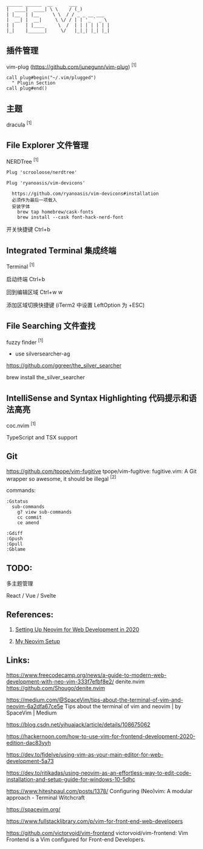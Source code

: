     ______ ______  __      ___
    |  ____|  ____| \ \    / (_)
    | |__  | |__     \ \  / / _ _ __ ___
    |  __| |  __|     \ \/ / | | '_ ` _ \
    | |    | |____     \  /  | | | | | | |
    |_|    |______|     \/   |_|_| |_| |_|

## 插件管理

vim-plug (https://github.com/junegunn/vim-plug) <sup>[1]</sup>

    call plug#begin("~/.vim/plugged")
      " Plugin Section
    call plug#end()

## 主题

dracula <sup>[1]</sup>

## File Explorer 文件管理

NERDTree <sup>[1]</sup>

    Plug 'scrooloose/nerdtree'

    Plug 'ryanoasis/vim-devicons'

      https://github.com/ryanoasis/vim-devicons#installation
      必须作为最后一项载入
      安装字体
        brew tap homebrew/cask-fonts
        brew install --cask font-hack-nerd-font

开关快捷键 Ctrl+b

## Integrated Terminal 集成终端

Terminal <sup>[1]</sup>

启动终端 Ctrl+b

回到编辑区域 Ctrl+w w

添加区域切换快捷键 (iTerm2 中设置 LeftOption 为 +ESC)

## File Searching 文件查找

fuzzy finder <sup>[1]</sup>

- use silversearcher-ag

https://github.com/ggreer/the_silver_searcher

brew install the_silver_searcher

## IntelliSense and Syntax Highlighting 代码提示和语法高亮

coc.nvim <sup>[1]</sup>

TypeScript and TSX support

## Git

https://github.com/tpope/vim-fugitive tpope/vim-fugitive: fugitive.vim: A Git wrapper so awesome, it should be illegal <sup>[2]</sup>

commands:

    :Gstatus
      sub-commands
        g? view sub-commands
        cc commit
        ce amend

    :Gdiff
    :Gpush
    :Gpull
    :Gblame

## TODO:

多主题管理

React / Vue / Svelte

## References:

1. [Setting Up Neovim for Web Development in 2020](https://medium.com/better-programming/setting-up-neovim-for-web-development-in-2020-d800de3efacd)

2. [My Neovim Setup](https://dev.to/vshl/my-neovim-setup-31n3)

## Links:

https://www.freecodecamp.org/news/a-guide-to-modern-web-development-with-neo-vim-333f7efbf8e2/
denite.nvim https://github.com/Shougo/denite.nvim

https://medium.com/@SpaceVim/tips-about-the-terminal-of-vim-and-neovim-6a2dfa67ce5e Tips about the terminal of vim and neovim | by SpaceVim | Medium

https://blog.csdn.net/yihuajack/article/details/108675062

https://hackernoon.com/how-to-use-vim-for-frontend-development-2020-edition-dac83yyh

https://dev.to/fidelve/using-vim-as-your-main-editor-for-web-development-5a73

https://dev.to/ritikadas/using-neovim-as-an-effortless-way-to-edit-code-installation-and-setup-guide-for-windows-10-5dhc

https://www.hiteshpaul.com/posts/1378/ Configuring (Neo)vim: A modular approach - Terminal Witchcraft

https://spacevim.org/

https://www.fullstacklibrary.com/p/vim-for-front-end-web-developers

https://github.com/victorvoid/vim-frontend victorvoid/vim-frontend: Vim Frontend is a Vim configured for Front-end Developers.
